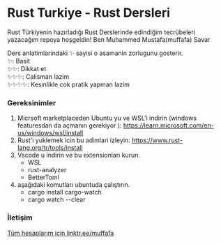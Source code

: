 # Rust Turkiye - Rust Dersleri
Rust Türkiyenin hazırladığı Rust Derslerinde edindiğim tecrübeleri yazacağım repoya hoşgeldin! Ben Muhammed Mustafa(muffafa) Savar

Ders anlatimlarindaki ✨ sayisi o asamanin zorlugunu gosterir. <br>
✨: Basit <br>
✨✨: Dikkat et <br>
✨✨✨: Calisman lazim <br>
✨✨✨✨: Kesinlikle cok pratik yapman lazim

### Gereksinimler
1. Micrsoft marketplaceden Ubuntu yu ve WSL'i indirin (windows featuresdan da açmanın gerekiyor ): https://learn.microsoft.com/en-us/windows/wsl/install
2. Rust'i yuklemek icin bu adimlari izleyin: https://www.rust-lang.org/tr/tools/install
3. Vscode u indirin ve bu extensionları kurun.
   * WSL 
   * rust-analyzer
   * BetterToml
4. aşağıdaki komutları ubuntuda çalıştırın.
   * cargo install cargo-watch 
   * cargo watch --clear

### İletişim
[Tüm hesaplarım için linktr.ee/muffafa](https://linktr.ee/muffafa)

